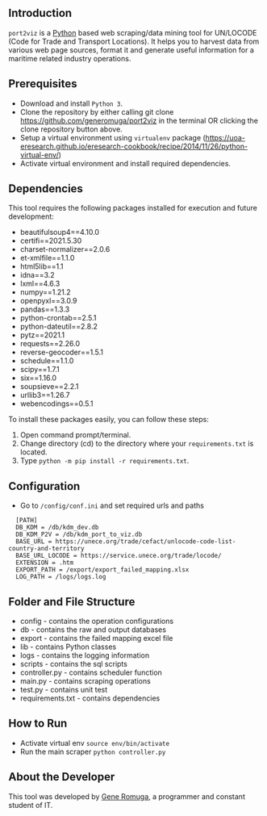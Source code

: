 ## Introduction

`port2viz` is a [Python](https://www.python.org/) based web scraping/data mining tool for UN/LOCODE (Code for Trade and Transport Locations). It helps you to harvest data from various web page sources, format it and generate useful information for a maritime related industry operations.

## Prerequisites

- Download and install `Python 3`.
- Clone the repository by either calling git clone https://github.com/generomuga/port2viz in the terminal OR clicking the clone repository button above.
- Setup a virtual environment using `virtualenv` package (https://uoa-eresearch.github.io/eresearch-cookbook/recipe/2014/11/26/python-virtual-env/)
- Activate virtual environment and install required dependencies.

## Dependencies

This tool requires the following packages installed for execution and future development:

- beautifulsoup4==4.10.0
- certifi==2021.5.30
- charset-normalizer==2.0.6
- et-xmlfile==1.1.0
- html5lib==1.1
- idna==3.2
- lxml==4.6.3
- numpy==1.21.2
- openpyxl==3.0.9
- pandas==1.3.3
- python-crontab==2.5.1
- python-dateutil==2.8.2
- pytz==2021.1
- requests==2.26.0
- reverse-geocoder==1.5.1
- schedule==1.1.0
- scipy==1.7.1
- six==1.16.0
- soupsieve==2.2.1
- urllib3==1.26.7
- webencodings==0.5.1

To install these packages easily, you can follow these steps:

1. Open command prompt/terminal.
2. Change directory (cd) to the directory where your `requirements.txt` is located.
3. Type `python -m pip install -r requirements.txt`.

## Configuration
- Go to `/config/conf.ini` and set required urls and paths
```
  [PATH]
  DB_KDM = /db/kdm_dev.db
  DB_KDM_P2V = /db/kdm_port_to_viz.db
  BASE_URL = https://unece.org/trade/cefact/unlocode-code-list-country-and-territory
  BASE_URL_LOCODE = https://service.unece.org/trade/locode/
  EXTENSION = .htm
  EXPORT_PATH = /export/export_failed_mapping.xlsx
  LOG_PATH = /logs/logs.log
```

## Folder and File Structure

- config - contains the operation configurations
- db - contains the raw and output databases
- export - contains the failed mapping excel file
- lib - contains Python classes
- logs - contains the logging information
- scripts - contains the sql scripts
- controller.py - contains scheduler function
- main.py - contains scraping operations
- test.py - contains unit test
- requirements.txt - contains dependencies

## How to Run

- Activate virtual env
`source env/bin/activate`
- Run the main scraper 
`python controller.py`

## About the Developer

This tool was developed by [Gene Romuga](https://github.com/generomuga), a programmer and constant student of IT.
